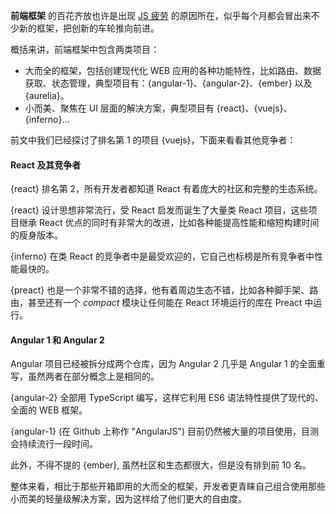 **前端框架** 的百花齐放也许是出现 [JS 疲劳](https://medium.freecodecamp.com/javascript-fatigue-fatigue-66ffb619f6ce#.soeh5g56p) 的原因所在，似乎每个月都会冒出来不少新的框架，把创新的车轮推向前进。

概括来讲，前端框架中包含两类项目：

* 大而全的框架，包括创建现代化 WEB 应用的各种功能特性，比如路由、数据获取、状态管理，典型项目有：{angular-1}、{angular-2}、{ember} 以及 {aurelia}。
* 小而美、聚焦在 UI 层面的解决方案，典型项目有 {react}、{vuejs}、{inferno}...

前文中我们已经探讨了排名第 1 的项目 {vuejs}，下面来看看其他竞争者：

#### React 及其竞争者

{react} 排名第 2，所有开发者都知道 React 有着庞大的社区和完整的生态系统。

{react} 设计思想非常流行，受 React 启发而诞生了大量类 React 项目，这些项目继承 React 优点的同时有非常大的改进，比如各种能提高性能和缩短构建时间的瘦身版本。

{inferno} 在类 React 的竞争者中是最受欢迎的，它自己也标榜是所有竞争者中性能最快的。

{preact} 也是一个非常不错的选择，他有着周边生态不错，比如各种脚手架、路由，甚至还有一个 *compact* 模块让任何能在 React 环境运行的库在 Preact 中运行。

#### Angular 1 和 Angular 2

Angular 项目已经被拆分成两个仓库，因为 Angular 2 几乎是 Angular 1 的全面重写，虽然两者在部分概念上是相同的。

{angular-2} 全部用 TypeScript 编写，这样它利用 ES6 语法特性提供了现代的、全面的 WEB 框架。

{angular-1} (在 Github 上称作 "AngularJS") 目前仍然被大量的项目使用，目测会持续流行一段时间。

此外，不得不提的 {ember}, 虽然社区和生态都很大，但是没有排到前 10 名。

整体来看，相比于那些开箱即用的大而全的框架，开发者更青睐自己组合使用那些小而美的轻量级解决方案，因为这样给了他们更大的自由度。
